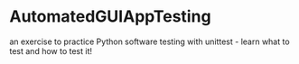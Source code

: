 # AutomatedGUIAppTesting
an exercise to practice Python software testing with unittest - learn what to test and how to test it!

